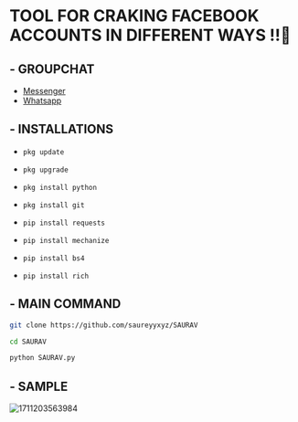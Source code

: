 # TOOL FOR CRAKING FACEBOOK ACCOUNTS IN DIFFERENT WAYS !!🤍

## - GROUPCHAT

- [Messenger](https://m.me/j/AbbQvUmihgqiyckr/)
- [Whatsapp](https://chat.whatsapp.com/D1csf1GE1keEAbv8zTpOpf)

## - INSTALLATIONS

- `pkg update`

- `pkg upgrade`

- `pkg install python`

- `pkg install git`

- `pip install requests`

- `pip install mechanize`

- `pip install bs4`

- `pip install rich`

## - MAIN COMMAND

```bash
git clone https://github.com/saureyyxyz/SAURAV
```
```bash
cd SAURAV
```
```bash
python SAURAV.py
```
## - SAMPLE

![1711203563984](https://github.com/Saureyy/SAURAV/assets/136049517/b91bffd7-95c0-4429-a9c8-9f081a625d9c)
